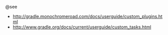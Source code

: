 @see

- http://gradle.monochromeroad.com/docs/userguide/custom_plugins.html
- http://www.gradle.org/docs/current/userguide/custom_tasks.html